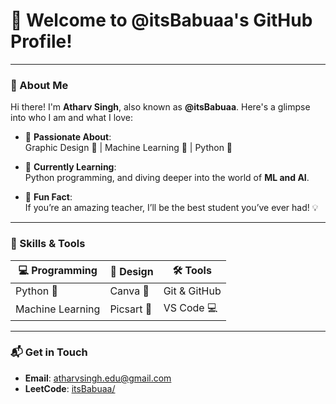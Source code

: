 # 👋 Welcome to @itsBabuaa's GitHub Profile!

---

### 🌟 About Me  
Hi there! I'm **Atharv Singh**, also known as **@itsBabuaa**. Here's a glimpse into who I am and what I love:

- 🔭 **Passionate About**:  
  Graphic Design 🎨 | Machine Learning 🤖 | Python 🐍  

- 🌱 **Currently Learning**:  
  Python programming, and diving deeper into the world of **ML and AI**.  

- 🧠 **Fun Fact**:  
  If you’re an amazing teacher, I’ll be the best student you’ve ever had! 💡  

---

### 💼 Skills & Tools  

| 💻 Programming | 🎨 Design | 🛠️ Tools |  
| -------------- | --------- | -------- |  
| Python 🐍      | Canva 🎨 | Git & GitHub |  
| Machine Learning | Picsart 🌟 | VS Code 💻 |  

---

### 📬 Get in Touch  

- **Email**: [atharvsingh.edu@gmail.com](mailto:atharvsingh.edu@gmail.com)  
- **LeetCode**: [itsBabuaa/](https://leetcode.com/u/itsbabuaa/)

<!--
---

### ✨ Featured Projects  

| 🌟 Project | 🚀 Description | 🔗 Link |  
| ---------- | ------------- | ------- |  
| **[Project Name 1](#)** | Brief description of the project. | [View](#) |  
| **[Project Name 2](#)** | Brief description of the project. | [View](#) |  

---

### 🌈 Motto  
> _"The best way to learn is to teach others."_  

Feel free to explore my repositories, and don’t hesitate to reach out if you’d like to collaborate or discuss exciting ideas!
-->
